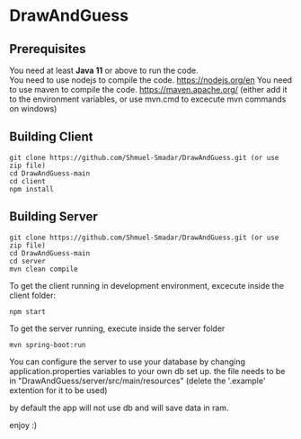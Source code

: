 # DrawAndGuess
## Prerequisites
You need at least **Java 11** or above to run the code.  
You need to use nodejs to compile the code. https://nodejs.org/en
You need to use maven to compile the code. https://maven.apache.org/ 
(either add it to the environment variables, or use mvn.cmd to excecute mvn commands on windows)
## Building Client
```
git clone https://github.com/Shmuel-Smadar/DrawAndGuess.git (or use zip file)
cd DrawAndGuess-main
cd client
npm install
```
## Building Server
```
git clone https://github.com/Shmuel-Smadar/DrawAndGuess.git (or use zip file)
cd DrawAndGuess-main
cd server
mvn clean compile
```

To get the client running in development environment, excecute inside the client folder: 
```
npm start
```
To get the server running, execute inside the server folder 
```
mvn spring-boot:run 
```

You can configure the server to use your database by changing application.properties variables to your own db set up.
the file needs to be in "DrawAndGuess/server/src/main/resources" (delete the '.example' extention for it to be used)

by default the app will not use db and will save data in ram.

enjoy :)
